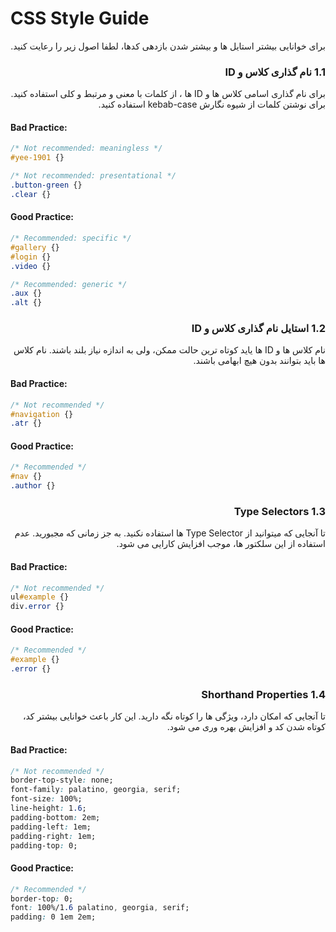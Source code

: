<h1> CSS Style Guide </h1>

<p dir="rtl"> برای خوانایی بیشتر استایل ها و بیشتر شدن بازدهی کدها، لطفا اصول زیر را رعایت کنید. </p>

<h3 dir="rtl">1.1 نام گذاری کلاس و ID</h4>

<p dir="rtl">برای نام گذاری اسامی کلاس ها و ID ها ، از کلمات با معنی و مرتبط و کلی استفاده کنید. برای نوشتن کلمات از شیوه نگارش kebab-case استفاده کنید.</p>

#### Bad Practice:

```css
/* Not recommended: meaningless */
#yee-1901 {}

/* Not recommended: presentational */
.button-green {}
.clear {}
```

#### Good Practice:

```css
/* Recommended: specific */
#gallery {}
#login {}
.video {}

/* Recommended: generic */
.aux {}
.alt {}
```

<h3 dir="rtl">1.2 استایل نام گذاری کلاس و ID</h4>

<p dir="rtl">نام کلاس ها و ID ها یاید کوتاه ترین حالت ممکن، ولی به اندازه نیاز بلند باشند. نام کلاس ها باید بتوانند بدون هیچ ابهامی باشند.</p>

#### Bad Practice:

```css
/* Not recommended */
#navigation {}
.atr {}
```

#### Good Practice:

```css
/* Recommended */
#nav {}
.author {}
```

<h3 dir="rtl">1.3 Type Selectors</h4>

<p dir="rtl">تا آنجایی که میتوانید از Type Selector ها استفاده نکنید. به جز زمانی که مجبورید. عدم استفاده از این سلکتور ها، موجب افزایش کارایی می شود. </p>

#### Bad Practice:

```css
/* Not recommended */
ul#example {}
div.error {}
```

#### Good Practice:

```css
/* Recommended */
#example {}
.error {}
```
<h3 dir="rtl">1.4 Shorthand Properties</h4>

<p dir="rtl">تا آنجایی که امکان دارد، ویژگی ها را کوتاه نگه دارید. این کار باعث خوانایی بیشتر کد، کوتاه شدن کد و افزایش بهره وری می شود.</p>

#### Bad Practice:

```css
/* Not recommended */
border-top-style: none;
font-family: palatino, georgia, serif;
font-size: 100%;
line-height: 1.6;
padding-bottom: 2em;
padding-left: 1em;
padding-right: 1em;
padding-top: 0;
```

#### Good Practice:

```css
/* Recommended */
border-top: 0;
font: 100%/1.6 palatino, georgia, serif;
padding: 0 1em 2em;
```
